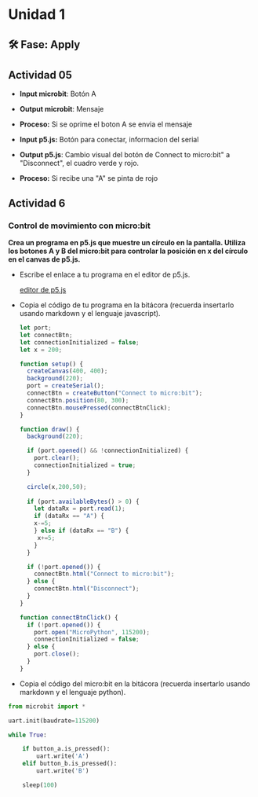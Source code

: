 # Unidad 1

## 🛠 Fase: Apply

## Actividad 05 ##

- **Input microbit**: Botón A

- **Output microbit**: Mensaje 
  
- **Proceso:** Si se oprime el boton A se envia el mensaje


- **Input p5.js:** Botón para conectar, informacion del serial

- **Output p5.js**: Cambio visual del botón de Connect to micro:bit" a "Disconnect", el cuadro verde y rojo.

- **Proceso:** Si recibe una "A" se pinta de rojo 

## Actividad 6 ##
### Control de movimiento con micro:bit ###
**Crea un programa en p5.js que muestre un círculo en la pantalla. Utiliza los botones A y B del micro:bit para controlar la posición en x del círculo en el canvas de p5.js.**

- Escribe el enlace a tu programa en el editor de p5.js.
  
   [editor de p5.js](https://editor.p5js.org/cookielolwow/sketches/z1iK2VRAE)
 
- Copia el código de tu programa en la bitácora (recuerda insertarlo usando markdown y el lenguaje javascript).

  ``` js
  let port;
  let connectBtn;
  let connectionInitialized = false;
  let x = 200;

  function setup() {
    createCanvas(400, 400);
    background(220);
    port = createSerial();
    connectBtn = createButton("Connect to micro:bit");
    connectBtn.position(80, 300);
    connectBtn.mousePressed(connectBtnClick);
  }

  function draw() {
    background(220);

    if (port.opened() && !connectionInitialized) {
      port.clear();
      connectionInitialized = true;
    }

    circle(x,200,50);
    
    if (port.availableBytes() > 0) {
      let dataRx = port.read(1);
      if (dataRx == "A") {
      x-=5;
      } else if (dataRx == "B") {
       x+=5;
      }
    }

    if (!port.opened()) {
      connectBtn.html("Connect to micro:bit");
    } else {
      connectBtn.html("Disconnect");
    }
  }

  function connectBtnClick() {
    if (!port.opened()) {
      port.open("MicroPython", 115200);
      connectionInitialized = false;
    } else {
      port.close();
    }
  }
  
  ```
- Copia el código del micro:bit en la bitácora (recuerda insertarlo usando markdown y el lenguaje python).

``` py
from microbit import *

uart.init(baudrate=115200)

while True:

    if button_a.is_pressed():
        uart.write('A')
    elif button_b.is_pressed():
        uart.write('B')

    sleep(100)
 ```



